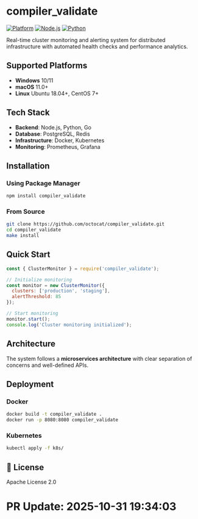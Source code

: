 # compiler_validate

[![Platform](https://img.shields.io/badge/platform-windows%20%7C%20macos%20%7C%20linux-lightgrey)]()
[![Node.js](https://img.shields.io/badge/node.js-18.x-green)]()
[![Python](https://img.shields.io/badge/python-3.8+-blue)]()

Real-time cluster monitoring and alerting system for distributed infrastructure with automated health checks and performance analytics.

## Supported Platforms

- **Windows** 10/11
- **macOS** 11.0+
- **Linux** Ubuntu 18.04+, CentOS 7+

## Tech Stack

- **Backend**: Node.js, Python, Go
- **Database**: PostgreSQL, Redis
- **Infrastructure**: Docker, Kubernetes
- **Monitoring**: Prometheus, Grafana

## Installation

### Using Package Manager

```bash
npm install compiler_validate
```

### From Source

```bash
git clone https://github.com/octocat/compiler_validate.git
cd compiler_validate
make install
```

## Quick Start

```javascript
const { ClusterMonitor } = require('compiler_validate');

// Initialize monitoring
const monitor = new ClusterMonitor({
  clusters: ['production', 'staging'],
  alertThreshold: 85
});

// Start monitoring
monitor.start();
console.log('Cluster monitoring initialized');
```

## Architecture

The system follows a **microservices architecture** with clear separation of concerns and well-defined APIs.

## Deployment

### Docker

```bash
docker build -t compiler_validate .
docker run -p 8080:8080 compiler_validate
```

### Kubernetes

```bash
kubectl apply -f k8s/
```

## 📄 License

Apache License 2.0

# PR Update: 2025-10-31 19:34:03
